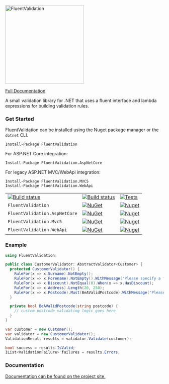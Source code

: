 <img src="https://raw.githubusercontent.com/JeremySkinner/FluentValidation/master/docs/assets/images/logo/fluent-validation-logo.png" alt="FluentValidation" width="250px" />

[Full Documentation](https://fluentvalidation.net)

A small validation library for .NET that uses a fluent interface
and lambda expressions for building validation rules.

### Get Started
FluentValidation can be installed using the Nuget package manager or the `dotnet` CLI.

```
Install-Package FluentValidation
```

For ASP.NET Core integration:
```
Install-Package FluentValidation.AspNetCore
```

For legacy ASP.NET MVC/WebApi integration:

```
Install-Package FluentValidation.MVC5
Install-Package FluentValidation.WebApi
```
|         |       |       |
| ------- | ----- | ----- |
| [![Build status](https://ci.appveyor.com/api/projects/status/b9bkth37cdtsifac?svg=true)](https://ci.appveyor.com/project/JeremySkinner/fluentvalidation) | [![Build status](https://ci.appveyor.com/api/projects/status/e42ta5ecsxltf4ts?svg=true&passingText=Linux%20-%20passing&failingText=Linux%20-%20failed&pendingText=Linux%20-%20pending)](https://ci.appveyor.com/project/JeremySkinner/fluentvalidation-tq12c) | [![Tests](https://img.shields.io/appveyor/tests/JeremySkinner/FluentValidation.svg)](https://ci.appveyor.com/project/JeremySkinner/fluentvalidation) |
| `FluentValidation` | [![NuGet](https://img.shields.io/nuget/v/FluentValidation.svg)](https://nuget.org/packages/FluentValidation) | [![Nuget](https://img.shields.io/nuget/dt/FluentValidation.svg)](https://nuget.org/packages/FluentValidation) |
| `FluentValidation.AspNetCore` | [![NuGet](https://img.shields.io/nuget/v/FluentValidation.AspNetCore.svg)](https://nuget.org/packages/FluentValidation.AspNetCore) | [![Nuget](https://img.shields.io/nuget/dt/FluentValidation.AspNetCore.svg)](https://nuget.org/packages/FluentValidation.AspNetCore)
| `FluentValidation.Mvc5` | [![NuGet](https://img.shields.io/nuget/v/FluentValidation.Mvc5.svg)](https://nuget.org/packages/FluentValidation.Mvc5) | [![Nuget](https://img.shields.io/nuget/dt/FluentValidation.Mvc5.svg)](https://nuget.org/packages/FluentValidation.Mvc5)
| `FluentValidation.WebApi` | [![NuGet](https://img.shields.io/nuget/v/FluentValidation.WebApi.svg)](https://nuget.org/packages/FluentValidation.WebApi) | [![Nuget](https://img.shields.io/nuget/dt/FluentValidation.WebApi.svg)](https://nuget.org/packages/FluentValidation.WebApi)


### Example
```csharp
using FluentValidation;

public class CustomerValidator: AbstractValidator<Customer> {
  protected CustomerValidator() {
    RuleFor(x => x.Surname).NotEmpty();
    RuleFor(x => x.Forename).NotEmpty().WithMessage("Please specify a first name");
    RuleFor(x => x.Discount).NotEqual(0).When(x => x.HasDiscount);
    RuleFor(x => x.Address).Length(20, 250);
    RuleFor(x => x.Postcode).Must(BeAValidPostcode).WithMessage("Please specify a valid postcode");
  }

  private bool BeAValidPostcode(string postcode) {
    // custom postcode validating logic goes here
  }
}

var customer = new Customer();
var validator = new CustomerValidator();
ValidationResult results = validator.Validate(customer);

bool success = results.IsValid;
IList<ValidationFailure> failures = results.Errors;
```

### Documentation

[Documentation can be found on the project site.](https://fluentvalidation.net)
